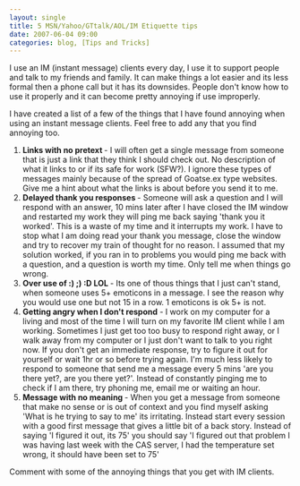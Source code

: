 ```yaml
---
layout: single
title: 5 MSN/Yahoo/GTtalk/AOL/IM Etiquette tips 
date: 2007-06-04 09:00
categories: blog, [Tips and Tricks]
---
```

I use an IM (instant message) clients every day, I use it to support people and talk to my friends and family. It can make things a lot easier and its less formal then a phone call but it has its downsides. People don't know how to use it properly and it can become pretty annoying if use improperly.

I have created a list of a few of the things that I have found annoying when using an instant message clients. Feel free to add any that you find annoying too.
<ol>
	<li><strong>Links with no pretext </strong>-  I will often get a single message from someone that is just a link that they think I should check out. No description of what it links to or if its safe for work (SFW?). I ignore these types of messages mainly because of the spread of Goatse.ex type websites. Give me a hint about what the links is about before you send it to me.</li>
	<li><strong>Delayed thank you responses </strong>- Someone will ask a question and I will respond with an answer, 10 mins later after I have closed the IM window and restarted my work they will ping me back saying 'thank you it worked'. This is a waste of my time and it interrupts my work. I have to stop what I am doing read your thank you message, close the window and try to recover my train of thought for no reason. I assumed that my solution worked, if you ran in to problems you would ping me back with a question, and a question is worth my time. Only tell me when things go wrong.</li>
	<li><strong>Over use of :) ;) :D LOL </strong>- Its one of thous things that I just can't stand, when someone uses 5+ emoticons in a message. I see the reason why you would use one but not 15 in a row. 1 emoticons is ok 5+ is not.</li>
	<li><strong>Getting angry when I don't respond</strong> - I work on my computer for a living and most of the time I will turn on my favorite IM client while I am working. Sometimes I just get too too busy to respond right away, or I walk away from my computer or I just don't want to talk to you right now. If you don't get an immediate response, try to figure it out for yourself or wait 1hr or so before trying again. I'm much less likely to respond to someone that send me a message every 5 mins 'are you there yet?, are you there yet?'. Instead of constantly pinging me to check if I am there, try phoning me, email me or waiting an hour.</li>
	<li><strong>Message with no meaning </strong>- When you get a message from someone that make no sense or is out of context and you find myself asking 'What is he trying to say to me' its irritating. Instead start every session with a good first message that gives a little bit of a back story. Instead of saying 'I figured it out, its 75' you should say 'I figured out that problem I was having last week with the CAS server, I had the temperature set wrong, it should have been set to 75'</li>
</ol>
Comment with some of the annoying things that you get with IM clients.
